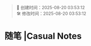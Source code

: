 <!-- timestamp inserted -->
> 📄 创建时间：2025-08-20 03:53:12  
> 🛠️ 修改时间：2025-08-20 03:53:12

# 随笔 |Casual Notes
